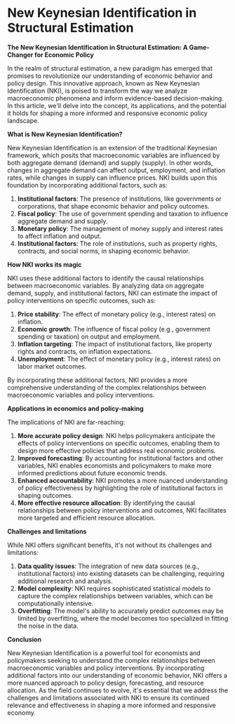 # New Keynesian Identification in Structural Estimation

**The New Keynesian Identification in Structural Estimation: A Game-Changer for Economic Policy**

In the realm of structural estimation, a new paradigm has emerged that promises to revolutionize our understanding of economic behavior and policy design. This innovative approach, known as New Keynesian Identification (NKI), is poised to transform the way we analyze macroeconomic phenomena and inform evidence-based decision-making. In this article, we'll delve into the concept, its applications, and the potential it holds for shaping a more informed and responsive economic policy landscape.

**What is New Keynesian Identification?**

New Keynesian Identification is an extension of the traditional Keynesian framework, which posits that macroeconomic variables are influenced by both aggregate demand (demand) and supply (supply). In other words, changes in aggregate demand can affect output, employment, and inflation rates, while changes in supply can influence prices. NKI builds upon this foundation by incorporating additional factors, such as:

1. **Institutional factors**: The presence of institutions, like governments or corporations, that shape economic behavior and policy outcomes.
2. **Fiscal policy**: The use of government spending and taxation to influence aggregate demand and supply.
3. **Monetary policy**: The management of money supply and interest rates to affect inflation and output.
4. **Institutional factors**: The role of institutions, such as property rights, contracts, and social norms, in shaping economic behavior.

**How NKI works its magic**

NKI uses these additional factors to identify the causal relationships between macroeconomic variables. By analyzing data on aggregate demand, supply, and institutional factors, NKI can estimate the impact of policy interventions on specific outcomes, such as:

1. **Price stability**: The effect of monetary policy (e.g., interest rates) on inflation.
2. **Economic growth**: The influence of fiscal policy (e.g., government spending or taxation) on output and employment.
3. **Inflation targeting**: The impact of institutional factors, like property rights and contracts, on inflation expectations.
4. **Unemployment**: The effect of monetary policy (e.g., interest rates) on labor market outcomes.

By incorporating these additional factors, NKI provides a more comprehensive understanding of the complex relationships between macroeconomic variables and policy interventions.

**Applications in economics and policy-making**

The implications of NKI are far-reaching:

1. **More accurate policy design**: NKI helps policymakers anticipate the effects of policy interventions on specific outcomes, enabling them to design more effective policies that address real economic problems.
2. **Improved forecasting**: By accounting for institutional factors and other variables, NKI enables economists and policymakers to make more informed predictions about future economic trends.
3. **Enhanced accountability**: NKI promotes a more nuanced understanding of policy effectiveness by highlighting the role of institutional factors in shaping outcomes.
4. **More effective resource allocation**: By identifying the causal relationships between policy interventions and outcomes, NKI facilitates more targeted and efficient resource allocation.

**Challenges and limitations**

While NKI offers significant benefits, it's not without its challenges and limitations:

1. **Data quality issues**: The integration of new data sources (e.g., institutional factors) into existing datasets can be challenging, requiring additional research and analysis.
2. **Model complexity**: NKI requires sophisticated statistical models to capture the complex relationships between variables, which can be computationally intensive.
3. **Overfitting**: The model's ability to accurately predict outcomes may be limited by overfitting, where the model becomes too specialized in fitting the noise in the data.

**Conclusion**

New Keynesian Identification is a powerful tool for economists and policymakers seeking to understand the complex relationships between macroeconomic variables and policy interventions. By incorporating additional factors into our understanding of economic behavior, NKI offers a more nuanced approach to policy design, forecasting, and resource allocation. As the field continues to evolve, it's essential that we address the challenges and limitations associated with NKI to ensure its continued relevance and effectiveness in shaping a more informed and responsive economy.
